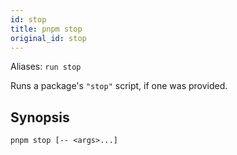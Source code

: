 ```yaml
---
id: stop
title: pnpm stop
original_id: stop
---
```


Aliases: `run stop`

Runs a package's `"stop"` script, if one was provided.

##  Synopsis

```text
pnpm stop [-- <args>...]
```
